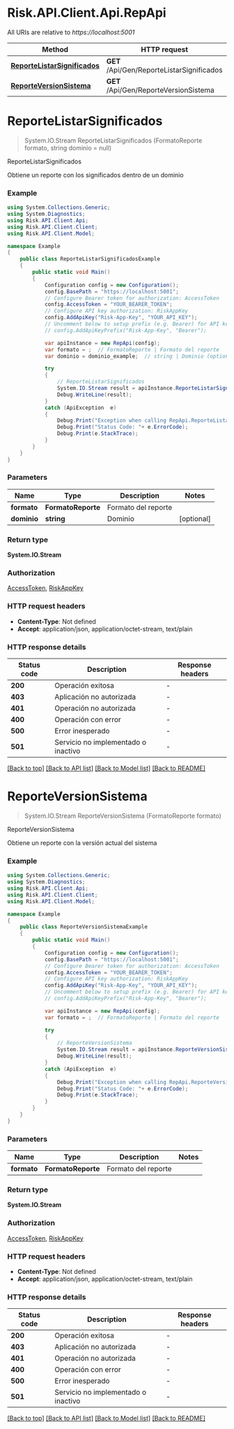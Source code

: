 # Risk.API.Client.Api.RepApi

All URIs are relative to *https://localhost:5001*

Method | HTTP request | Description
------------- | ------------- | -------------
[**ReporteListarSignificados**](RepApi.md#reportelistarsignificados) | **GET** /Api/Gen/ReporteListarSignificados | ReporteListarSignificados
[**ReporteVersionSistema**](RepApi.md#reporteversionsistema) | **GET** /Api/Gen/ReporteVersionSistema | ReporteVersionSistema


<a name="reportelistarsignificados"></a>
# **ReporteListarSignificados**
> System.IO.Stream ReporteListarSignificados (FormatoReporte formato, string dominio = null)

ReporteListarSignificados

Obtiene un reporte con los significados dentro de un dominio

### Example
```csharp
using System.Collections.Generic;
using System.Diagnostics;
using Risk.API.Client.Api;
using Risk.API.Client.Client;
using Risk.API.Client.Model;

namespace Example
{
    public class ReporteListarSignificadosExample
    {
        public static void Main()
        {
            Configuration config = new Configuration();
            config.BasePath = "https://localhost:5001";
            // Configure Bearer token for authorization: AccessToken
            config.AccessToken = "YOUR_BEARER_TOKEN";
            // Configure API key authorization: RiskAppKey
            config.AddApiKey("Risk-App-Key", "YOUR_API_KEY");
            // Uncomment below to setup prefix (e.g. Bearer) for API key, if needed
            // config.AddApiKeyPrefix("Risk-App-Key", "Bearer");

            var apiInstance = new RepApi(config);
            var formato = ;  // FormatoReporte | Formato del reporte
            var dominio = dominio_example;  // string | Dominio (optional) 

            try
            {
                // ReporteListarSignificados
                System.IO.Stream result = apiInstance.ReporteListarSignificados(formato, dominio);
                Debug.WriteLine(result);
            }
            catch (ApiException  e)
            {
                Debug.Print("Exception when calling RepApi.ReporteListarSignificados: " + e.Message );
                Debug.Print("Status Code: "+ e.ErrorCode);
                Debug.Print(e.StackTrace);
            }
        }
    }
}
```

### Parameters

Name | Type | Description  | Notes
------------- | ------------- | ------------- | -------------
 **formato** | **FormatoReporte**| Formato del reporte | 
 **dominio** | **string**| Dominio | [optional] 

### Return type

**System.IO.Stream**

### Authorization

[AccessToken](../README.md#AccessToken), [RiskAppKey](../README.md#RiskAppKey)

### HTTP request headers

 - **Content-Type**: Not defined
 - **Accept**: application/json, application/octet-stream, text/plain

### HTTP response details
| Status code | Description | Response headers |
|-------------|-------------|------------------|
| **200** | Operación exitosa |  -  |
| **403** | Aplicación no autorizada |  -  |
| **401** | Operación no autorizada |  -  |
| **400** | Operación con error |  -  |
| **500** | Error inesperado |  -  |
| **501** | Servicio no implementado o inactivo |  -  |

[[Back to top]](#) [[Back to API list]](../README.md#documentation-for-api-endpoints) [[Back to Model list]](../README.md#documentation-for-models) [[Back to README]](../README.md)

<a name="reporteversionsistema"></a>
# **ReporteVersionSistema**
> System.IO.Stream ReporteVersionSistema (FormatoReporte formato)

ReporteVersionSistema

Obtiene un reporte con la versión actual del sistema

### Example
```csharp
using System.Collections.Generic;
using System.Diagnostics;
using Risk.API.Client.Api;
using Risk.API.Client.Client;
using Risk.API.Client.Model;

namespace Example
{
    public class ReporteVersionSistemaExample
    {
        public static void Main()
        {
            Configuration config = new Configuration();
            config.BasePath = "https://localhost:5001";
            // Configure Bearer token for authorization: AccessToken
            config.AccessToken = "YOUR_BEARER_TOKEN";
            // Configure API key authorization: RiskAppKey
            config.AddApiKey("Risk-App-Key", "YOUR_API_KEY");
            // Uncomment below to setup prefix (e.g. Bearer) for API key, if needed
            // config.AddApiKeyPrefix("Risk-App-Key", "Bearer");

            var apiInstance = new RepApi(config);
            var formato = ;  // FormatoReporte | Formato del reporte

            try
            {
                // ReporteVersionSistema
                System.IO.Stream result = apiInstance.ReporteVersionSistema(formato);
                Debug.WriteLine(result);
            }
            catch (ApiException  e)
            {
                Debug.Print("Exception when calling RepApi.ReporteVersionSistema: " + e.Message );
                Debug.Print("Status Code: "+ e.ErrorCode);
                Debug.Print(e.StackTrace);
            }
        }
    }
}
```

### Parameters

Name | Type | Description  | Notes
------------- | ------------- | ------------- | -------------
 **formato** | **FormatoReporte**| Formato del reporte | 

### Return type

**System.IO.Stream**

### Authorization

[AccessToken](../README.md#AccessToken), [RiskAppKey](../README.md#RiskAppKey)

### HTTP request headers

 - **Content-Type**: Not defined
 - **Accept**: application/json, application/octet-stream, text/plain

### HTTP response details
| Status code | Description | Response headers |
|-------------|-------------|------------------|
| **200** | Operación exitosa |  -  |
| **403** | Aplicación no autorizada |  -  |
| **401** | Operación no autorizada |  -  |
| **400** | Operación con error |  -  |
| **500** | Error inesperado |  -  |
| **501** | Servicio no implementado o inactivo |  -  |

[[Back to top]](#) [[Back to API list]](../README.md#documentation-for-api-endpoints) [[Back to Model list]](../README.md#documentation-for-models) [[Back to README]](../README.md)

